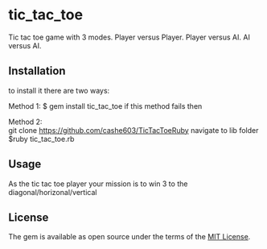 # tic_tac_toe

Tic tac toe game with 3 modes.
Player versus Player.
Player versus AI.
AI versus AI.

## Installation


to install it there are two ways:

Method 1:
    $ gem install tic_tac_toe
    if this method fails then

Method 2:    
    git clone https://github.com/cashe603/TicTacToeRuby
    navigate to lib folder
    $ruby tic_tac_toe.rb

## Usage

As the tic tac toe player your mission is to win 3 to the 
diagonal/horizonal/vertical


## License

The gem is available as open source under the terms of the [MIT License](http://opensource.org/licenses/MIT).


